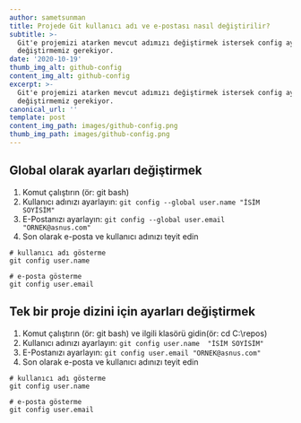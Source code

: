 ```yaml
---
author: sametsunman
title: Projede Git kullanıcı adı ve e-postası nasıl değiştirilir?
subtitle: >-
  Git'e projemizi atarken mevcut adımızı değiştirmek istersek config ayarlarını
  değiştirmemiz gerekiyor. 
date: '2020-10-19'
thumb_img_alt: github-config
content_img_alt: github-config
excerpt: >-
  Git'e projemizi atarken mevcut adımızı değiştirmek istersek config ayarlarını
  değiştirmemiz gerekiyor. 
canonical_url: ''
template: post
content_img_path: images/github-config.png
thumb_img_path: images/github-config.png
---
```

## Global olarak ayarları değiştirmek
1. Komut çalıştırın (ör: git bash)
2. Kullanıcı adınızı ayarlayın:
`git config --global user.name "İSİM SOYİSİM"`
3. E-Postanızı ayarlayın:
`git config --global user.email "ORNEK@asnus.com"`
4. Son olarak e-posta ve kullanıcı adınızı teyit edin
```
# kullanıcı adı gösterme
git config user.name

# e-posta gösterme
git config user.email
```

## Tek bir proje dizini için ayarları değiştirmek
1. Komut çalıştırın (ör: git bash) ve ilgili klasörü gidin(ör: cd C:\repos)
2. Kullanıcı adınızı ayarlayın:
`git config user.name  "İSİM SOYİSİM"`
3. E-Postanızı ayarlayın:
`git config user.email "ORNEK@asnus.com"`
4. Son olarak e-posta ve kullanıcı adınızı teyit edin
```
# kullanıcı adı gösterme
git config user.name

# e-posta gösterme
git config user.email
```